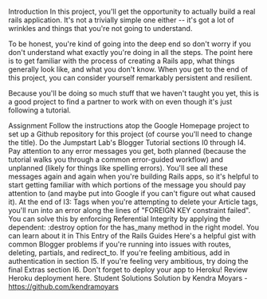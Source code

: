Introduction
In this project, you'll get the opportunity to actually build a real rails application. It's not a trivially simple one either -- it's got a lot of wrinkles and things that you're not going to understand.

To be honest, you're kind of going into the deep end so don't worry if you don't understand what exactly you're doing in all the steps. The point here is to get familiar with the process of creating a Rails app, what things generally look like, and what you don't know. When you get to the end of this project, you can consider yourself remarkably persistent and resilient.

Because you'll be doing so much stuff that we haven't taught you yet, this is a good project to find a partner to work with on even though it's just following a tutorial.

Assignment
Follow the instructions atop the Google Homepage project to set up a Github repository for this project (of course you'll need to change the title).
Do the Jumpstart Lab's Blogger Tutorial sections I0 through I4. Pay attention to any error messages you get, both planned (because the tutorial walks you through a common error-guided workflow) and unplanned (likely for things like spelling errors). You'll see all these messages again and again when you're building Rails apps, so it's helpful to start getting familiar with which portions of the message you should pay attention to (and maybe put into Google if you can't figure out what caused it).
At the end of I3: Tags when you're attempting to delete your Article tags, you'll run into an error along the lines of "FOREIGN KEY constraint failed". You can solve this by enforcing Referential Integrity by applying the dependent: :destroy option for the has_many method in the right model. You can learn about it in This Entry of the Rails Guides
Here's a helpful gist with common Blogger problems if you're running into issues with routes, deleting, partials, and redirect_to.
If you're feeling ambitious, add in authentication in section I5.
If you're feeling very ambitious, try doing the final Extras section I6.
Don't forget to deploy your app to Heroku! Review Heroku deployment here.
Student Solutions
Solution by Kendra Moyars - https://github.com/kendramoyars